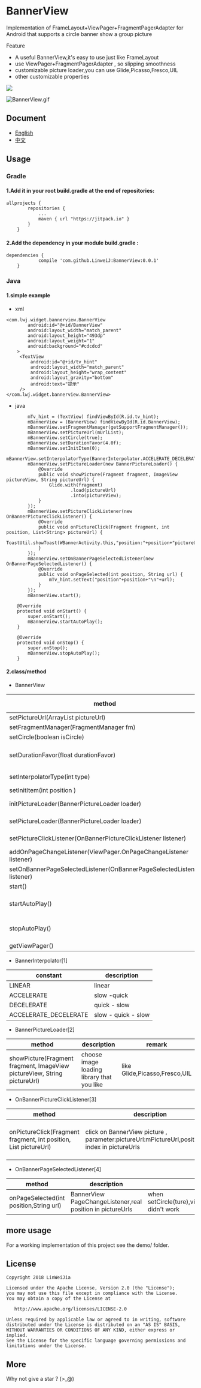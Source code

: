 # BannerView

Implementation of FrameLayout+ViewPager+FragmentPagerAdapter for Android that supports a circle banner show a group picture

Feature

- A useful BannerView,it's easy to use just like FrameLayout
- use ViewPager+FragmentPagerAdapter , so slipping smoothness
- customizable picture loader,you can use Glide,Picasso,Fresco,UIL
- other customizable properties

[![](https://jitpack.io/v/LinweiJ/BannerView.svg)](https://jitpack.io/#LinweiJ/BannerView)

![BannerView.gif](https://github.com/LinweiJ/BannerView/blob/master/screen_shot/BannerView.gif)

## Document

- [English](https://github.com/LinweiJ/BannerView/blob/master/README_EN.md)
- [中文](https://github.com/LinweiJ/BannerView/blob/master/README.md)

## Usage

### Gradle

#### 1.Add it in your root build.gradle at the end of repositories:

```
allprojects {
		repositories {
			...
			maven { url "https://jitpack.io" }
		}
	}

```

#### 2.Add the dependency in your module build.gradle :

```
dependencies {
	        compile 'com.github.LinweiJ:BannerView:0.0.1'
	}
```



### Java

#### 1.simple example

- xml

```
<com.lwj.widget.bannerview.BannerView
		android:id="@+id/BannerView"
		android:layout_width="match_parent"
		android:layout_height="493dp"
		android:layout_weight="1"
		android:background="#cdcdcd"
	>
	 <TextView
		 android:id="@+id/tv_hint"
	     android:layout_width="match_parent"
	     android:layout_height="wrap_content"
         android:layout_gravity="bottom"
         android:text="提示"
     />
</com.lwj.widget.bannerview.BannerView>
```

- java

```
 		mTv_hint = (TextView) findViewById(R.id.tv_hint);
        mBannerView = (BannerView) findViewById(R.id.BannerView);
        mBannerView.setFragmentManager(getSupportFragmentManager());
        mBannerView.setPictureUrl(mUrlList);
        mBannerView.setCircle(true);
        mBannerView.setDurationFavor(4.0f);
        mBannerView.setInitItem(0);
        mBannerView.setInterpolatorType(BannerInterpolator.ACCELERATE_DECELERATE);
        mBannerView.setPictureLoader(new BannerPictureLoader() {
            @Override
            public void showPicture(Fragment fragment, ImageView pictureView, String pictureUrl) {
                Glide.with(fragment)
                        .load(pictureUrl)
                        .into(pictureView);
            }
        });
        mBannerView.setPictureClickListener(new OnBannerPictureClickListener() {
            @Override
            public void onPictureClick(Fragment fragment, int position, List<String> pictureUrl) {
                ToastUtil.showToast(WBannerActivity.this,"position:"+position+"pictureUrl"+pictureUrl.get(position));
            }
        });
        mBannerView.setOnBannerPageSelectedListener(new OnBannerPageSelectedListener() {
            @Override
            public void onPageSelected(int position, String url) {
                mTv_hint.setText("position"+position+"\n"+url);
            }
        });
        mBannerView.start();
        
 	@Override
    protected void onStart() {
        super.onStart();
        mBannerView.startAutoPlay();
    }

    @Override
    protected void onStop() {
        super.onStop();
        mBannerView.stopAutoPlay();
    }

```



#### 2.class/method

- BannerView

| method                                   | description                              | mark (whether must)                 |
| ---------------------------------------- | ---------------------------------------- | :---------------------------------- |
| setPictureUrl(ArrayList<String> pictureUrl) | ArrayList ,a group picture's url         | must                                |
| setFragmentManager(FragmentManager fm)   | v4.app.FragmentManager                   | must                                |
| setCircle(boolean isCircle)              | is circle,true or false                  |                                     |
| setDurationFavor(float durationFavor)    | change the default duration  of srcoler，default1.0F， more bigger more longer |                                     |
| setInterpolatorType(int type)            | Banner Scroller's Interpolator Type,see BannerInterpolator[1] |                                     |
| setInitItem(int position )               | set first show picture,default 0         |                                     |
| initPictureLoader(BannerPictureLoader loader) | init PictureLoader,set success only once,see BannerPictureLoader[2] | must set,without setPictureLoader,  |
| setPictureLoader(BannerPictureLoader loader) | set PictureLoader,see BannerPictureLoader[2] | must set,without initPictureLoadfer |
| setPictureClickListener(OnBannerPictureClickListener listener) | set PictureClickListener,see OnBannerPictureClickListener[3] |                                     |
| addOnPageChangeListener(ViewPager.OnPageChangeListener listener) | ViewPager.OnPageChangeListener           |                                     |
| setOnBannerPageSelectedListener(OnBannerPageSelectedListener listener) | ViewPager Page Selected,see OnBannerPageSelectedListener[4] |                                     |
| start()                                  | init                                     | must                                |
| startAutoPlay()                          | when setCircle(ture), write in Activity/Fragment start(),auto circle |                                     |
| stopAutoPlay()                           | when setCircle(ture), write in Activity/Fragment stop(),stop circle |                                     |
| getViewPager()                           | get this banner ViewPager                |                                     |

- BannerInterpolator[1]

| constant              | description         |
| --------------------- | ------------------- |
| LINEAR                | linear              |
| ACCELERATE            | slow -quick         |
| DECELERATE            | quick - slow        |
| ACCELERATE_DECELERATE | slow - quick - slow |

- BannerPictureLoader[2]

| method                                   | description                              | remark                        |
| ---------------------------------------- | ---------------------------------------- | ----------------------------- |
| showPicture(Fragment fragment, ImageView pictureView, String pictureUrl) | choose image loading library that you like | like Glide,Picasso,Fresco,UIL |

- OnBannerPictureClickListener[3]

| method                                   | description                              | remark                          |
| ---------------------------------------- | ---------------------------------------- | ------------------------------- |
| onPictureClick(Fragment fragment, int position, List<String> pictureUrl) | click on BannerView picture , parameter:pictureUrl:mPictureUrl,position:real  index in pictureUrls | show picture biger or go to URL |

- OnBannerPageSelectedListener[4]

| method                                  | description                              | remark                                   |
| --------------------------------------- | ---------------------------------------- | ---------------------------------------- |
| onPageSelected(int position,String url) | BannerView PageChangeListener,real position in pictureUrls | when setCircle(ture),viewPager.OnPageChangeListener    didn't work |

## more usage

For a working implementation of this project see the demo/  folder.

## License

```
Copyright 2018 LinWeiJia

Licensed under the Apache License, Version 2.0 (the "License");
you may not use this file except in compliance with the License.
You may obtain a copy of the License at

   http://www.apache.org/licenses/LICENSE-2.0

Unless required by applicable law or agreed to in writing, software
distributed under the License is distributed on an "AS IS" BASIS,
WITHOUT WARRANTIES OR CONDITIONS OF ANY KIND, either express or implied.
See the License for the specific language governing permissions and
limitations under the License.
```
## More

Why not give a star ? (>_@)

